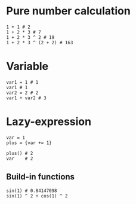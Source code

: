 # Pure number calculation

```calcrs
1 + 1 # 2
1 + 2 * 3 # 7
1 + 2 * 3 ^ 2 # 19
1 + 2 * 3 ^ (2 + 2) # 163
```

# Variable

```calcrs
var1 = 1 # 1
var1 # 1
var2 = 2 # 2
var1 + var2 # 3
```

# Lazy-expression

```calcrs
var = 1
plus = {var += 1}

plus() # 2
var    # 2
```

## Build-in functions

```calcrs
sin(1) # 0.84147098
sin(1) ^ 2 + cos(1) ^ 2
```